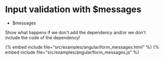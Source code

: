 # Input validation with $messages

* $messages

Show what happens if we don't add the dependency and/or we don't include the code of the dependency!

{% embed include file="src/examples/angular/form_messages.html" %}
{% embed include file="src/examples/angular/form_messages.js" %}



